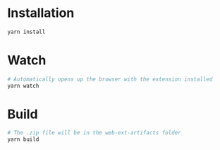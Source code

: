 # Installation

```sh
yarn install
```

# Watch

```sh
# Automatically opens up the browser with the extension installed
yarn watch
```

# Build

```sh
# The .zip file will be in the web-ext-artifacts folder
yarn build
```
